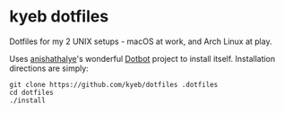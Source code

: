 # kyeb dotfiles

Dotfiles for my 2 UNIX setups - macOS at work, and Arch Linux at play.

Uses [anishathalye](https://github.com/anishathalye)'s wonderful [Dotbot](https://github.com/anishathalye/dotbot) project to install itself. Installation directions are simply:

```
git clone https://github.com/kyeb/dotfiles .dotfiles
cd dotfiles
./install
```
